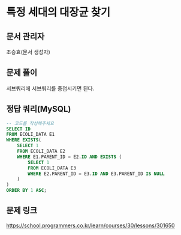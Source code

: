 # 특정 세대의 대장균 찾기
## 문서 관리자
조승효(문서 생성자)
## 문제 풀이
서브쿼리에 서브쿼리를 중첩시키면 된다.
## 정답 쿼리(MySQL)
``` sql
-- 코드를 작성해주세요
SELECT ID
FROM ECOLI_DATA E1
WHERE EXISTS(
    SELECT 1
    FROM ECOLI_DATA E2
    WHERE E1.PARENT_ID = E2.ID AND EXISTS (
        SELECT 1
        FROM ECOLI_DATA E3
        WHERE E2.PARENT_ID = E3.ID AND E3.PARENT_ID IS NULL
    )
)
ORDER BY 1 ASC;

```
## 문제 링크
https://school.programmers.co.kr/learn/courses/30/lessons/301650